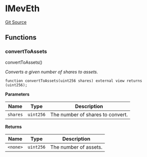 # IMevEth

[Git Source](https://github.com/manifoldfinance/mevETH2/blob/25149b626aad16b7ef2da38d73bddd982040bc12/src/interfaces/IMevEth.sol)

## Functions

### convertToAssets

convertToAssets()

_Converts a given number of shares to assets._

```solidity
function convertToAssets(uint256 shares) external view returns (uint256);
```

**Parameters**

| Name     | Type      | Description                      |
| -------- | --------- | -------------------------------- |
| `shares` | `uint256` | The number of shares to convert. |

**Returns**

| Name     | Type      | Description           |
| -------- | --------- | --------------------- |
| `<none>` | `uint256` | The number of assets. |

